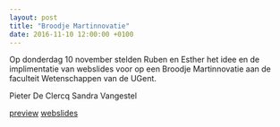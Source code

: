 ```yaml
---
layout: post
title: "Broodje Martinnovatie"
date: 2016-11-10 12:00:00 +0100
---
```

Op donderdag 10 november stelden Ruben en Esther het idee en de implimentatie van webslides voor op een Broodje Martinnovatie aan de faculteit Wetenschappen van de UGent.

Pieter De Clercq
Sandra Vangestel

[preview]()
[webslides]()

